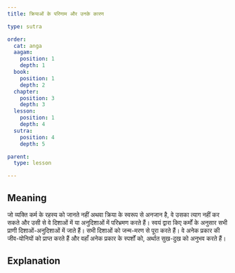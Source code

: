 ```yaml
---
title: क्रियाओं के परिणाम और उनके कारण

type: sutra

order:
  cat: anga
  aagam: 
    position: 1
    depth: 1
  book: 
    position: 1
    depth: 2
  chapter: 
    position: 3
    depth: 3
  lesson: 
    position: 1
    depth: 4
  sutra: 
    position: 4
    depth: 5

parent:
  type: lesson

---
```


## Meaning
जो व्यक्ति कर्म के रहस्य को जानते नहीं अथवा क्रिया के स्वरूप से अनजान है, वे उसका त्याग नहीं कर सकते और उसी से वे दिशाओं में या अनुदिशाओं में परिभ्रमण करते हैं। स्वयं द्वारा किए कर्मों के अनुसार सभी प्राणी दिशाओं-अनुदिशाओं में जाते हैं। सभी दिशाओं को जन्म-मरण से पूरा करते हैं। वे अनेक प्रकार की जीव-योनियों को प्राप्त करते हैं और वहाँ अनेक प्रकार के स्पर्शों को, अर्थात सुख-दुख को अनुभव करते हैं।

## Explanation